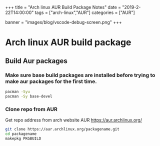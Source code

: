 +++
title = "Arch linux AUR Build Package Notes"
date = "2019-2-22T14:00:00"
tags = ["arch-linux","AUR"]
categories = ["AUR"]

banner = "images/blog/vscode-debug-screen.png"
+++
# Arch linux AUR build package

## Build Aur packages

### Make sure base build packages are installed before trying to make aur packages for the first time.

```bash
pacman -Syu
pacman -Sy base-devel
```

### Clone repo from AUR

Get repo address from arch website AUR https://aur.archlinux.org/

```bash
git clone https://aur.archlinux.org/packagename.git
cd packagename
makepkg PKGBUILD
```
